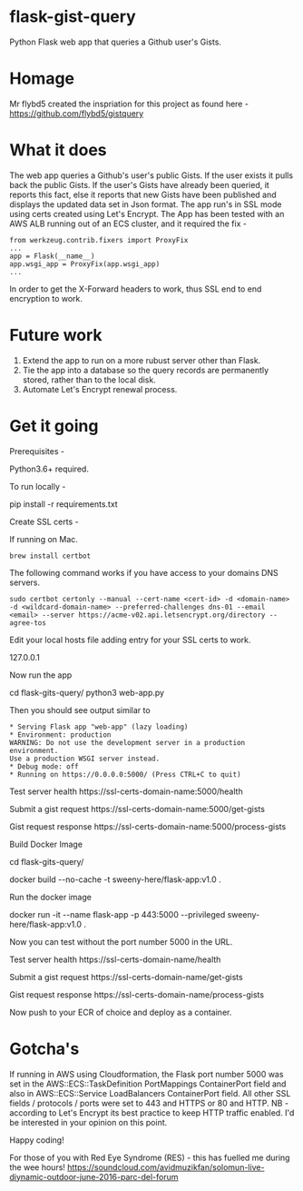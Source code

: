 # flask-gist-query
Python Flask web app that queries a Github user's Gists.

# Homage
Mr flybd5 created the inspriation for this project as found here - https://github.com/flybd5/gistquery

# What it does
The web app queries a Github's user's public Gists. If the user exists it pulls back the public Gists. If the user's Gists have already been queried, it reports this fact, else it reports that new Gists have been published and displays the updated data set in Json format. The app run's in SSL mode using certs created using Let's Encrypt. The App has been tested with an AWS ALB running out of an ECS cluster, and it required the fix -

```
from werkzeug.contrib.fixers import ProxyFix
...
app = Flask(__name__)
app.wsgi_app = ProxyFix(app.wsgi_app)
...
```

In order to get the X-Forward headers to work, thus SSL end to end encryption to work.

# Future work
1. Extend the app to run on a more rubust server other than Flask.
2. Tie the app into a database so the query records are permanently stored, rather than to the local disk.
3. Automate Let's Encrypt renewal process.

# Get it going

Prerequisites -

Python3.6+ required.

To run locally -

pip install -r requirements.txt

Create SSL certs -

If running on Mac.

```
brew install certbot
```

The following command works if you have access to your domains DNS servers.

```
sudo certbot certonly --manual --cert-name <cert-id> -d <domain-name> -d <wildcard-domain-name> --preferred-challenges dns-01 --email <email> --server https://acme-v02.api.letsencrypt.org/directory --agree-tos
```

Edit your local hosts file adding entry for your SSL certs to work.

127.0.0.1      <domain-name>

Now run the app

cd flask-gits-query/
python3 web-app.py

Then you should see output similar to

```
* Serving Flask app "web-app" (lazy loading)
* Environment: production
WARNING: Do not use the development server in a production environment.
Use a production WSGI server instead.
* Debug mode: off
* Running on https://0.0.0.0:5000/ (Press CTRL+C to quit)
```

Test server health
https://ssl-certs-domain-name:5000/health

Submit a gist request
https://ssl-certs-domain-name:5000/get-gists

Gist request response
https://ssl-certs-domain-name:5000/process-gists


Build Docker Image

cd flask-gits-query/

docker build --no-cache -t sweeny-here/flask-app:v1.0 .

Run the docker image

docker run -it --name flask-app -p 443:5000 --privileged sweeny-here/flask-app:v1.0 .

Now you can test without the port number 5000 in the URL.

Test server health
https://ssl-certs-domain-name/health

Submit a gist request
https://ssl-certs-domain-name/get-gists

Gist request response
https://ssl-certs-domain-name/process-gists

Now push to your ECR of choice and deploy as a container.

# Gotcha's

If running in AWS using Cloudformation, the Flask port number 5000 was set in the AWS::ECS::TaskDefinition PortMappings ContainerPort field and also in AWS::ECS::Service LoadBalancers ContainerPort field. All other SSL fields / protocols / ports  were set to 443 and HTTPS or 80 and HTTP. NB - according to Let's Encrypt its best practice to keep HTTP traffic enabled. I'd be interested in your opinion on this point.

Happy coding!

For those of you with Red Eye Syndrome (RES) - this has fuelled me during the wee hours!
https://soundcloud.com/avidmuzikfan/solomun-live-diynamic-outdoor-june-2016-parc-del-forum
